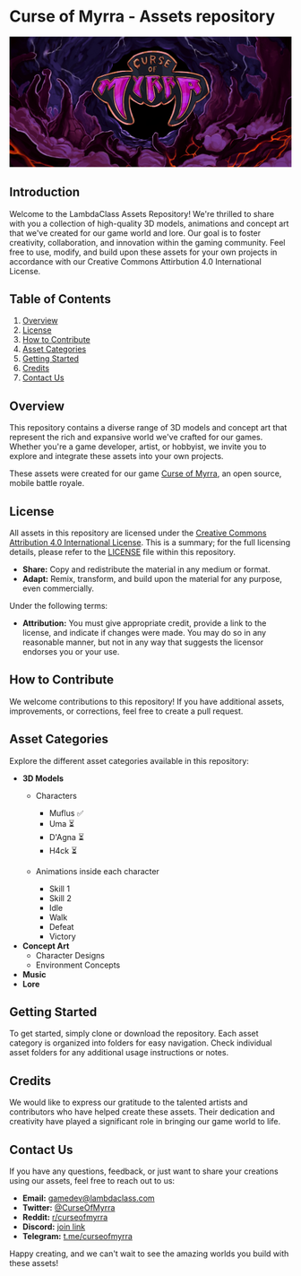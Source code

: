 # Curse of Myrra - Assets repository

<img src="Curse_of_Myrra_logo.png" alt="Curse of Myrra logo">

## Introduction

Welcome to the LambdaClass Assets Repository! We're thrilled to share with you a collection of high-quality 3D models, animations and concept art that we've created for our game world and lore. Our goal is to foster creativity, collaboration, and innovation within the gaming community. Feel free to use, modify, and build upon these assets for your own projects in accordance with our Creative Commons Attirbution 4.0 International License.

## Table of Contents

1. [Overview](#overview)
2. [License](#license)
3. [How to Contribute](#how-to-contribute)
4. [Asset Categories](#asset-categories)
5. [Getting Started](#getting-started)
6. [Credits](#credits)
7. [Contact Us](#contact-us)

## Overview

This repository contains a diverse range of 3D models and concept art that represent the rich and expansive world we've crafted for our games. Whether you're a game developer, artist, or hobbyist, we invite you to explore and integrate these assets into your own projects.

These assets were created for our game [Curse of Myrra](https://github.com/lambdaclass/curse_of_myrra), an open source, mobile battle royale.

## License

All assets in this repository are licensed under the [Creative Commons Attribution 4.0 International License](https://creativecommons.org/licenses/by/4.0/). This is a summary; for the full licensing details, please refer to the [LICENSE](https://github.com/lambdaclass/curse_of_myrra/blob/main/LICENSE) file within this repository.

- **Share:** Copy and redistribute the material in any medium or format.
- **Adapt:** Remix, transform, and build upon the material for any purpose, even commercially.

Under the following terms:

- **Attribution:** You must give appropriate credit, provide a link to the license, and indicate if changes were made. You may do so in any reasonable manner, but not in any way that suggests the licensor endorses you or your use.

## How to Contribute

We welcome contributions to this repository! If you have additional assets, improvements, or corrections, feel free to create a pull request.

## Asset Categories

Explore the different asset categories available in this repository:

- **3D Models**
  - Characters
    - Muflus ✅
    - Uma ⏳
    - D'Agna ⏳
    - H4ck ⏳
  
  - Animations inside each character
    - Skill 1
    - Skill 2
    - Idle
    - Walk
    - Defeat
    - Victory
- **Concept Art**
  - Character Designs
  - Environment Concepts
- **Music**
- **Lore**

## Getting Started

To get started, simply clone or download the repository. Each asset category is organized into folders for easy navigation. Check individual asset folders for any additional usage instructions or notes.

## Credits

We would like to express our gratitude to the talented artists and contributors who have helped create these assets. Their dedication and creativity have played a significant role in bringing our game world to life.

## Contact Us

If you have any questions, feedback, or just want to share your creations using our assets, feel free to reach out to us:

- **Email:** gamedev@lambdaclass.com
- **Twitter:** [@CurseOfMyrra](https://twitter.com/curseofmyrra)
- **Reddit:** [r/curseofmyrra](https://www.reddit.com/r/curseofmyrra/)
- **Discord:** [join link](https://discord.gg/hxDRsbCpzC)
- **Telegram:** [t.me/curseofmyrra](https://t.me/curseofmyrra)

Happy creating, and we can't wait to see the amazing worlds you build with these assets!

